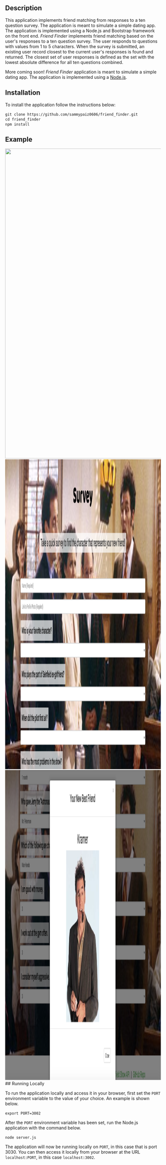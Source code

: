 ## Description

This application implements friend matching from responses to a ten question survey. The application is meant to simulate a simple dating app. The application is implemented using a Node.js and Bootstrap framework on the front end.
*Friend Finder* implements friend matching based on the user's responses to a ten question survey. The user responds to questions with values from 1 to 5 characters. When the survey is submitted, an existing user record closest to the current user's responses is found and returned. The closest set of user responses is defined as the set with the lowest absolute difference for all ten questions combined.

More coming soon!
*Friend Finder* application is meant to simulate a simple dating app. The application is implemented using a [Node.js](https://nodejs.org/en/).


## Installation

To install the application follow the instructions below:

	git clone https://github.com/sammypaiz0606/friend_finder.git
	cd friend_finder
	npm install

## Example

<img src='app/img/seinfield_1.jpg' width='1000' height='1000'>
<img src='app/img/seinfield_2.jpg' width='1000' height='1000'>
<img src='app/img/seinfield_3.jpg' width='1000' height='1000'>
## Running Locally

To run the application locally and access it in your browser, first set the `PORT` environment variable to the value of your choice. An example is shown below.

	export PORT=3002

After the `PORT` environment variable has been set, run the Node.js application with the command below.

	node server.js

The application will now be running locally on `PORT`, in this case that is port 3030. You can then access it locally from your browser at the URL `localhost:PORT`, in this case `localhost:3002`.
